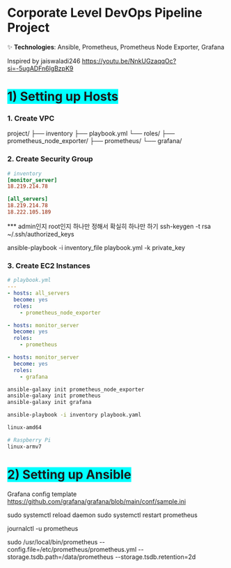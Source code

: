 # Corporate Level DevOps Pipeline Project

✨ **Technologies**: Ansible, Prometheus, Prometheus Node Exporter, Grafana

Inspired by jaiswaladi246
https://youtu.be/NnkUGzaqqOc?si=-5ugADFn6lgBzpK9

# <span style="background-color: cyan;">1) Setting up Hosts</span>
### 1. Create VPC
project/
├── inventory
├── playbook.yml
└── roles/
    ├── prometheus_node_exporter/
    ├── prometheus/
    └── grafana/

### 2. Create Security Group 
```ini
# inventory
[monitor_server]
18.219.214.78

[all_servers]
18.219.214.78
18.222.105.189
```
*** admin인지 root인지 하나만 정해서 확실히 하나만 하기
ssh-keygen -t rsa       
~/.ssh/authorized_keys

ansible-playbook -i inventory_file playbook.yml -k private_key

### 3. Create EC2 Instances
```yaml
# playbook.yml
---
- hosts: all_servers
  become: yes
  roles:
    - prometheus_node_exporter

- hosts: monitor_server
  become: yes
  roles:
    - prometheus

- hosts: monitor_server
  become: yes
  roles:
    - grafana
```

```bash
ansible-galaxy init prometheus_node_exporter
ansible-galaxy init prometheus
ansible-galaxy init grafana
```

```bash
ansible-playbook -i inventory playbook.yaml
```

```bash
linux-amd64

# Raspberry Pi 
linux-armv7
```

# <span style="background-color: cyan;">2) Setting up Ansible</span>

Grafana config template
https://github.com/grafana/grafana/blob/main/conf/sample.ini

sudo systemctl reload daemon
sudo systemctl restart prometheus

journalctl -u prometheus

sudo /usr/local/bin/prometheus --config.file=/etc/prometheus/prometheus.yml --storage.tsdb.path=/data/prometheus --storage.tsdb.retention=2d
